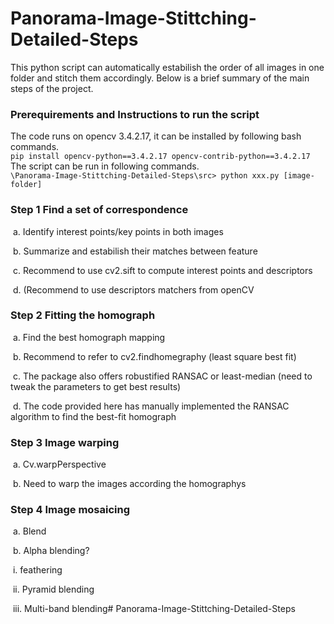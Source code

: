 # Panorama-Image-Stittching-Detailed-Steps   

This python script can automatically estabilish the order of all images in one folder and stitch them accordingly. Below is a brief summary of the main steps of the project.

### Prerequirements and Instructions to run the script
The code runs on opencv 3.4.2.17, it can be installed by following bash commands.   
`pip install opencv-python==3.4.2.17 opencv-contrib-python==3.4.2.17`  
The script can be run in following commands.  
`\Panorama-Image-Stittching-Detailed-Steps\src> python xxx.py [image-folder]`


### Step 1 Find a set of correspondence 

​		a. Identify interest points/key points in both images

​   b. Summarize and estabilish their matches between feature

​   c. Recommend to use cv2.sift to compute interest points and descriptors  

​   d. (Recommend to use descriptors matchers from openCV



### Step 2 Fitting the homograph

​		a. Find the best homograph mapping

​		b. Recommend to refer to cv2.findhomegraphy (least square best fit)  

​   c. The package also offers robustified RANSAC or least-median (need to tweak the parameters to get best results)

​   d. The code provided here has manually implemented the RANSAC algorithm to find the best-fit homograph

  

### Step 3 Image warping

​		a. Cv.warpPerspective

​   b. Need to warp the images according the homographys

  

### Step 4 Image mosaicing

​        a. Blend

​        b. Alpha blending?

​				i. feathering

​            	ii. Pyramid blending

​            	iii. Multi-band blending# Panorama-Image-Stittching-Detailed-Steps
